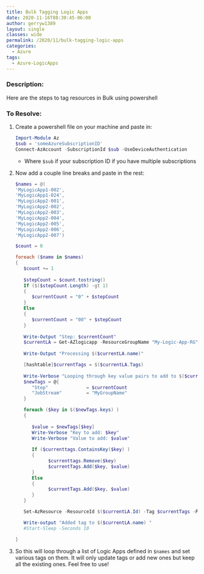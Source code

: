 ```yaml
---
title: Bulk Tagging Logic Apps
date: 2020-11-16T08:30:45-06:00
author: gerryw1389
layout: single
classes: wide
permalink: /2020/11/bulk-tagging-logic-apps
categories:
  - Azure
tags:
  - Azure-LogicApps
---
```

<!--more-->

### Description:

Here are the steps to tag resources in Bulk using powershell

### To Resolve:

1. Create a powershell file on your machine and paste in:

   ```powershell
   Import-Module Az
   $sub = 'someAzureSubscriptionID'
   Connect-AzAccount -SubscriptionId $sub -UseDeviceAuthentication
   ```

   - Where `$sub` if your subscription ID if you have multiple subscriptions

2. Now add a couple line breaks and paste in the rest:

   ```powershell
   $names = @(
   'MyLogicApp1-002',
   'MyLogicApp1-024',
   'MyLogicApp2-001',
   'MyLogicApp2-002',
   'MyLogicApp2-003',
   'MyLogicApp2-004',
   'MyLogicApp2-005',
   'MyLogicApp2-006',
   'MyLogicApp2-007')

   $count = 0

   foreach ($name in $names)
   {
      $count += 1
      
      $stepCount = $count.tostring()
      If ($($stepCount.Length) -gt 1)
      {
         $currentCount = "0" + $stepCount
      }
      Else
      {
         $currentCount = "00" + $stepCount
      }
      
      Write-Output "Step: $currentCount"
      $currentLA = Get-AZlogicapp -ResourceGroupName "My-Logic-App-RG" -Name $name
      
      Write-Output "Processing $($currentLA.name)"

      [hashtable]$currentTags = $($currentLA.Tags)
      
      Write-Verbose "Looping through key value pairs to add to $($currentLA.name)"
      $newTags = @{
         "Step"              = $currentCount
         "JobStream"         = "MyGroupName"
      }

      foreach ($key in $($newTags.keys) )
      {
      
         $value = $newTags[$key]
         Write-Verbose "Key to add: $key"
         Write-Verbose "Value to add: $value"
      
         If ($currenttags.ContainsKey($key) )
         {
               $currenttags.Remove($key)
               $currentTags.Add($key, $value)
         }
         Else
         {
               $currentTags.Add($key, $value)
         }
      }

      Set-AzResource -ResourceId $($currentLA.Id) -Tag $currentTags -Force

      Write-output "Added tag to $($currentLA.name) "
      #Start-Sleep -Seconds 10

   }
   ```

3. So this will loop through a list of Logic Apps defined in `$names` and set various tags on them. It will only update tags or add new ones but keep all the existing ones. Feel free to use!
